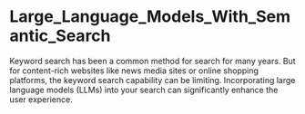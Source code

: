 # Large_Language_Models_With_Semantic_Search
Keyword search has been a common method for search for many years. But for content-rich websites like news media sites or online shopping platforms, the keyword search capability can be limiting. Incorporating large language models (LLMs) into your search can significantly enhance the user experience.
